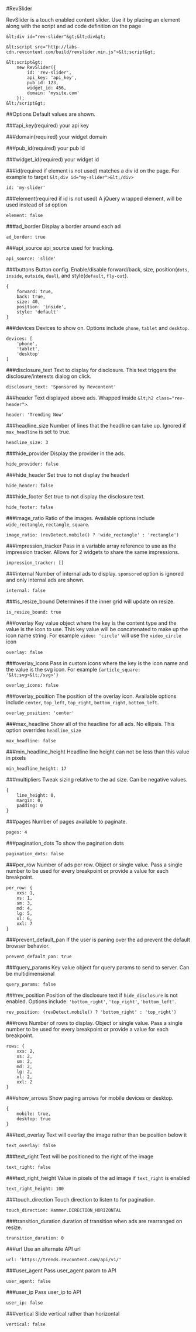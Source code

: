 #RevSlider

RevSlider is a touch enabled content slider. Use it by placing an element along with the script and ad code definition on the page

```
&lt;div id="rev-slider"&gt;&lt;div&gt;

&lt;script src="http://labs-cdn.revcontent.com/build/revslider.min.js">&lt;script&gt;

&lt;script&gt;
    new RevSlider({
        id: 'rev-slider',
        api_key: 'api_key',
        pub_id: 123,
        widget_id: 456,
        domain: 'mysite.com'
    });
&lt;/script&gt;
```

##Options
Default values are shown.

###api_key(required)
your api key

###domain(required)
your widget domain

###pub_id(required)
your pub id

###widget_id(required)
your widget id

###id(required if element is not used)
matches a div id on the page. For example to target ```&lt;div id="my-slider">&lt;/div>```
```
id: 'my-slider'
```

###element(required if id is not used)
A jQuery wrapped element, will be used instead of ```id``` option
```
element: false
```

###ad_border
Display a border around each ad
```
ad_border: true
```

###api_source
api_source used for tracking.
```
api_source: 'slide'
```

###buttons
Button config. Enable/disable forward/back, size, position(```dots```, ```inside```, ```outside```, ```dual```), and style(```default```, ```fly-out```).
```
{
    forward: true,
    back: true,
    size: 40,
    position: 'inside',
    style: 'default'
}
```

###devices
Devices to show on. Options include ```phone```, ```tablet``` and ```desktop```.
```
devices: [
    'phone', 
    'tablet', 
    'desktop'
]
```

###disclosure_text
Text to display for disclosure. This text triggers the disclosure/interests dialog on click.
```
disclosure_text: 'Sponsored by Revcontent'
```

###header
Text displayed above ads. Wrapped inside ```&lt;h2 class="rev-header">```.
```
header: 'Trending Now'
```

###headline_size
Number of lines that the headline can take up. Ignored if ```max_headline``` is set to true.
```
headline_size: 3
```

###hide_provider
Display the provider in the ads.
```
hide_provider: false
```

###hide_header
Set true to not display the headerl
```
hide_header: false
```

###hide_footer
Set true to not display the disclosure text.
```
hide_footer: false
```

###image_ratio
Ratio of the images. Available options include ```wide_rectangle```, ```rectangle```, ```square```.
```
image_ratio: (revDetect.mobile() ? 'wide_rectangle' : 'rectangle')
```

###impression_tracker
Pass in a variable array reference to use as the impression tracker. Allows for 2 widgets to share the same impressions.
```
impression_tracker: []
```

###internal
Number of internal ads to display. ```sponsored``` option is ignored and only internal ads are shown.
```
internal: false
```

###is_resize_bound
Determines if the inner grid will update on resize.
```
is_resize_bound: true
```

###overlay
Key value object where the key is the content type and the value is the icon to use. This key value will be concatenated to make up the icon name string. For example ```video: 'circle'``` will use the ```video_circle``` icon
```
overlay: false
```

###overlay_icons
Pass in custom icons where the key is the icon name and the value is the svg icon. For example ```{article_square: '&lt;svg>&lt;/svg>'}```
```
overlay_icons: false
```

###overlay_position
The position of the overlay icon. Available options include ```center```, ```top_left```, ```top_right```, ```bottom_right```, ```bottom_left```.
```
overlay_position: 'center'
```

###max_headline
Show all of the headline for all ads. No ellipsis. This option overrides ```headline_size```
```
max_headline: false
```

###min_headline_height
Headline line height can not be less than this value in pixels
```
min_headline_height: 17
```

###multipliers
Tweak sizing relative to the ad size. Can be negative values.
```
{
    line_height: 0,
    margin: 0,
    padding: 0
}
```

###pages
Number of pages available to paginate.
```
pages: 4
```

###pagination_dots
To show the pagination dots
```
pagination_dots: false
```

###per_row
Number of ads per row. Object or single value. Pass a single number to be used for every breakpoint or provide a value for each breakpoint.
```
per_row: {
    xxs: 1,
    xs: 1,
    sm: 3,
    md: 4,
    lg: 5,
    xl: 6,
    xxl: 7
}
```

###prevent_default_pan
If the user is paning over the ad prevent the default browser behavior.
```
prevent_default_pan: true
```

###query_params
Key value object for query params to send to server. Can be multidimensional
```
query_params: false
```

###rev_position
Position of the disclosure text if ```hide_disclosure``` is not enabled. Options include: ```'bottom_right'```, ```'top_right'```, ```'bottom_left'```.
```
rev_position: (revDetect.mobile() ? 'bottom_right' : 'top_right')
```

###rows
Number of rows to display. Object or single value. Pass a single number to be used for every breakpoint or provide a value for each breakpoint.
```
rows: {
    xxs: 2,
    xs: 2,
    sm: 2,
    md: 2,
    lg: 2,
    xl: 2,
    xxl: 2
}
```

###show_arrows
Show paging arrows for mobile devices or desktop.
```
{
    mobile: true,
    desktop: true
}
```

###text_overlay
Text will overlay the image rather than be position below it
```
text_overlay: false
```

###text_right
Text will be positioned to the right of the image
```
text_right: false
```

###text\_right\_height
Value in pixels of the ad image if ```text_right``` is enabled
```
text_right_height: 100
```

###touch_direction
Touch direction to listen to for pagination.
```
touch_direction: Hammer.DIRECTION_HORIZONTAL
```

###transition_duration
duration of transition when ads are rearranged on resize.
```
transition_duration: 0
```

###url
Use an alternate API url
```
url: 'https://trends.revcontent.com/api/v1/'
```

###user_agent
Pass user_agent param to API
```
user_agent: false
```

###user_ip
Pass user_ip to API
```
user_ip: false
```

###vertical
Slide vertical rather than horizontal
```
vertical: false
```







































